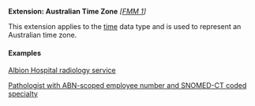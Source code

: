 **Extension: Australian Time Zone** *[[FMM 1](guidance.html)]*

This extension applies to the [time](http://hl7.org/fhir/R4/datatypes.html#time) data type and is used to represent an Australian time zone.

#### Examples

[Albion Hospital radiology service](HealthcareService-example1.html)

[Pathologist with ABN-scoped employee number and SNOMED-CT coded specialty](PractitionerRole-example2.html)
